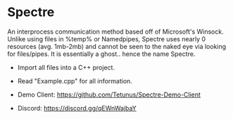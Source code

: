 # Spectre
An interprocess communication method based off of Microsoft's Winsock. Unlike using files in %temp% or Namedpipes, Spectre uses nearly 0 resources (avg. 1mb-2mb) and cannot be seen to the naked eye via looking for files/pipes. It is essentially a ghost.. hence the name Spectre.

- Import all files into a C++ project.
- Read "Example.cpp" for all information.

- Demo Client: https://github.com/Tetunus/Spectre-Demo-Client
- Discord: https://discord.gg/qEWnWajbaY
